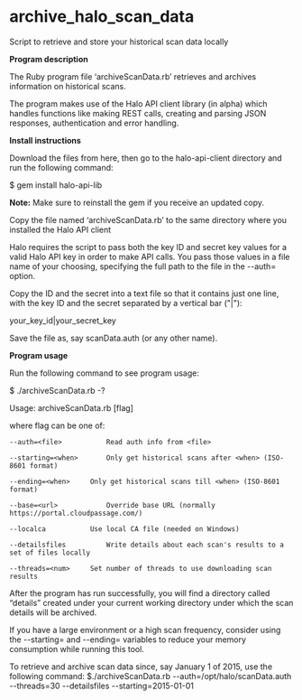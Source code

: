 # archive_halo_scan_data
Script to retrieve and store your historical scan data locally

<b>Program description</b>

The Ruby program file ‘archiveScanData.rb’ retrieves and archives information on historical scans.

The program makes use of the Halo API client library (in alpha) which handles functions like making REST calls, creating and parsing JSON responses, authentication and error handling.

<b>Install instructions</b>

Download the files from here, then go to the halo-api-client directory and run the following command:

$ gem install halo-api-lib

<b>Note:</b> Make sure to reinstall the gem if you receive an updated copy.

Copy the file named ‘archiveScanData.rb’ to the same directory where you installed the Halo API client

Halo requires the script to pass both the key ID and secret key values for a valid Halo API key in order to make API calls. You pass those values in a file name of your choosing, specifying the full path to the file in the --auth=<filename> option.

Copy the ID and the secret into a text file so that it contains just one line, with the key ID and the secret
separated by a vertical bar ("|"):

your_key_id|your_secret_key

Save the file as, say scanData.auth (or any other name).

<b>Program usage</b>

Run the following command to see program usage:

$ ./archiveScanData.rb -?

Usage: archiveScanData.rb [flag]
  
  where flag can be one of:
  
    --auth=<file>			Read auth info from <file>
  
    --starting=<when>		Only get historical scans after <when> (ISO-8601 format)
  
    --ending=<when>		Only get historical scans till <when> (ISO-8601 format)
  
    --base=<url>			Override base URL (normally https://portal.cloudpassage.com/)
  
    --localca			Use local CA file (needed on Windows)
  
    --detailsfiles			Write details about each scan's results to a set of files locally
  
    --threads=<num>		Set number of threads to use downloading scan results

After the program has run successfully, you will find a directory called “details” created under your current working directory under which the scan details will be archived.

If you have a large environment or a high scan frequency, consider using the --starting= and --ending= variables to reduce your memory consumption while running this tool.

To retrieve and archive scan data since, say January 1 of 2015, use the following command:
$./archiveScanData.rb --auth=/opt/halo/scanData.auth --threads=30 --detailsfiles --starting=2015-01-01

<!---
#CPTAGS:community-unsupported archive
#TBICON:images/ruby_icon.png
-->
